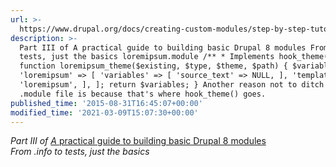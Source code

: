 ```yaml
---
url: >-
  https://www.drupal.org/docs/creating-custom-modules/step-by-step-tutorial/theming
description: >-
  Part III of A practical guide to building basic Drupal 8 modules From .info to
  tests, just the basics loremipsum.module /** * Implements hook_theme(). */
  function loremipsum_theme($existing, $type, $theme, $path) { $variables = [
  'loremipsum' => [ 'variables' => [ 'source_text' => NULL, ], 'template' =>
  'loremipsum', ], ]; return $variables; } Another reason not to ditch the
  .module file is because that's where hook_theme() goes.
published_time: '2015-08-31T16:45:07+00:00'
modified_time: '2021-03-09T15:07:30+00:00'
---
```

_Part III of [A](https://www.drupal.org/docs/8/creating-custom-modules/a-practical-guide-to-building-basic-drupal-8-modules)_[ practical guide to building basic Drupal 8 modules](https://www.drupal.org/docs/8/creating-custom-modules/a-practical-guide-to-building-basic-drupal-8-modules)  
_From .info to tests, just the basics_